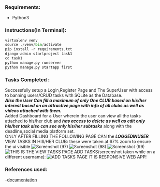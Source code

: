 ### Requirements:
 - Python3  
### Instructions(In Terminal):  
```python  
virtualenv venv  
source ./venv/bin/activate
pip install -r requirements.txt  
django-admin startproject task1  
cd task1  
python manage.py runserver  
python manage.py startapp first  
```
### Tasks Completed :
Successfully setup a Login,Register Page and The SuperUser with access to banning users/CRUD tasks with SQLite as the Database.  
***Also the User Can fill a maximum of only One CLUB based on his/her interest based on an attractive page with info of all clubs
as well as videos attached with them.***  
Added Dashboard for a User wherein the user can view all the tasks attached to his/her club and ***has access to delete as well as edit only his/her task also can see only his/her subtasks*** along with the deadline,social media platform set.  
ONLY AFTER FILLING THE FOLLOWING PAGE CAN the ***LOGGEDINUSER*** VIEW TASKS IN HIS/HER CLUB:
these were taken at 67% zoom to ensure the ui visible
![Screenshot (97)](https://user-images.githubusercontent.com/101446457/195915576-7427be7a-e67d-42cf-a1c3-634e5c34bc95.png)
![Screenshot (98)](https://user-images.githubusercontent.com/101446457/195915585-d1fe6fcd-81ef-494a-8da9-0ff3a1f6e14e.png)
![Screenshot (99)](https://user-images.githubusercontent.com/101446457/195915592-3d56cd1a-47de-4b0b-b1ed-b6d67b7eda00.png)
![THIS IS THE VIEW TASKS PAGE](https://user-images.githubusercontent.com/101446457/195913631-a3c0909d-6c01-463c-89ae-6efdae47076d.png)
ADD TASKS(screenshot taken while on a different username):
![ADD TASKS PAGE](https://user-images.githubusercontent.com/101446457/195914162-64eff648-e6ab-4682-815f-a30d8f5f1526.png)
IT IS RESPONSIVE WEB APP!  
### References used:  
 -[documentation](https://docs.djangoproject.com/en/4.0/)
 




